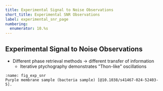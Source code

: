 ```yaml
---
title: Experimental Signal to Noise Observations
short_title: Experimental SNR Observations
label: experimental_snr_page
numbering:
  enumerator: 10.%s
---
```


## Experimental Signal to Noise Observations

* Different phase retrieval methods &rarr; different transfer of information  
  * Iterative ptychography demonstrates "Thon-like" oscillations

```{figure} ./figures/biological_crystals-recon-dark.png
:name: fig_exp_snr
Purple membrane sample (bacteria sample) [@10.1038/s41467-024-52403-5].
```


